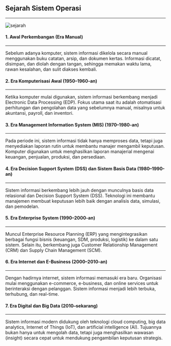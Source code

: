 ## Sejarah Sistem Operasi
___


![sejarah](https://blogger.googleusercontent.com/img/b/R29vZ2xl/AVvXsEjwkWwZZoRRVajhyphenhyphenCEk5aGr-LV4SrZH-W0-q9ZGIvGlRFVK3Icy113zy79UcvT-LPLygmwxyhh4mK5ooVt2UE6htxKIKwQ_J5ZqTaAb_e_QYKZ2y5Qg60Zv2DKRV5MDjpHwMaFnrP2wv9E/s1600/windows-versions.png)





#### 1. Awal Perkembangan (Era Manual)
___

Sebelum adanya komputer, sistem informasi dikelola secara manual menggunakan buku catatan, arsip, dan dokumen kertas. Informasi dicatat, disimpan, dan diolah dengan tangan, sehingga memakan waktu lama, rawan kesalahan, dan sulit diakses kembali.

#### 2. Era Komputerisasi Awal (1950–1960-an)
___ 

Ketika komputer mulai digunakan, sistem informasi berkembang menjadi Electronic Data Processing (EDP). Fokus utama saat itu adalah otomatisasi perhitungan dan pengolahan data yang sebelumnya manual, misalnya untuk akuntansi, payroll, dan inventori.

#### 3. Era Management Information System (MIS) (1970–1980-an)
___

Pada periode ini, sistem informasi tidak hanya memproses data, tetapi juga menyediakan laporan rutin untuk membantu manajer mengambil keputusan. Komputer digunakan untuk menghasilkan laporan manajerial mengenai keuangan, penjualan, produksi, dan persediaan.

#### 4. Era Decision Support System (DSS) dan Sistem Basis Data (1980–1990-an)
___

Sistem informasi berkembang lebih jauh dengan munculnya basis data relasional dan Decision Support System (DSS). Teknologi ini membantu manajemen membuat keputusan lebih baik dengan analisis data, simulasi, dan pemodelan.

#### 5. Era Enterprise System (1990–2000-an)
___

Muncul Enterprise Resource Planning (ERP) yang mengintegrasikan berbagai fungsi bisnis (keuangan, SDM, produksi, logistik) ke dalam satu sistem. Selain itu, berkembang juga Customer Relationship Management (CRM) dan Supply Chain Management (SCM).

#### 6. Era Internet dan E-Business (2000–2010-an)
___

Dengan hadirnya internet, sistem informasi memasuki era baru. Organisasi mulai menggunakan e-commerce, e-business, dan online services untuk berinteraksi dengan pelanggan. Sistem informasi menjadi lebih terbuka, terhubung, dan real-time.

#### 7. Era Digital dan Big Data (2010–sekarang)
___

Sistem informasi modern didukung oleh teknologi cloud computing, big data analytics, Internet of Things (IoT), dan artificial intelligence (AI). Tujuannya bukan hanya untuk mengolah data, tetapi juga menghasilkan wawasan (insight) secara cepat untuk mendukung pengambilan keputusan strategis.
